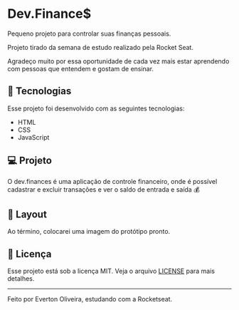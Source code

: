 # Dev.Finance$

Pequeno projeto para controlar suas finanças pessoais.

Projeto tirado da semana de estudo realizado pela Rocket Seat.

Agradeço muito por essa oportunidade de cada vez mais estar aprendendo com pessoas que entendem e gostam de ensinar.




## 🚀 Tecnologias

Esse projeto foi desenvolvido com as seguintes tecnologias:

- HTML
- CSS
- JavaScript

## 💻 Projeto

O dev.finances é uma aplicação de controle financeiro, onde é possível cadastrar e excluir transações e ver o saldo de entrada e saída 💰

## 🔖 Layout

Ao término, colocarei uma imagem do protótipo pronto.

## :memo: Licença

Esse projeto está sob a licença MIT. Veja o arquivo [LICENSE](LICENSE.md) para mais detalhes.

---

Feito por Everton Oliveira, estudando com a Rocketseat.

